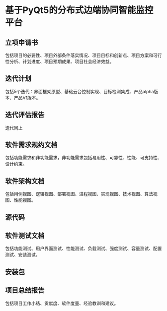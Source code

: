 # 基于PyQt5的分布式边端协同智能监控平台

## 立项申请书

包括项目的必要性、项目外部条件落实情况、项目目标和创新点、项目方案和可行性分析、计划进度、项目预期成果、项目社会经济效益。

## 迭代计划

包括5个迭代：界面框架原型、基础云台控制实现、目标检测集成、产品alpha版本、产品V1版本。

## 迭代评估报告

迭代同上

## 软件需求规约文档

包括功能需求和非功能需求，非功能需求包括易用性、可靠性、性能、可支持性、设计约束。

## 软件架构文档

包括用例视图、逻辑视图、部署视图、进程视图、实现视图、技术视图、算法视图、性能视图。

## 源代码

## 软件测试文档

包括功能测试、用户界面测试、性能测试、负载测试、强度测试、容量测试、配置测试、安装测试。

## 安装包

## 项目总结报告

包括项目工作小结、贡献度、软件度量、经验教训和建议。